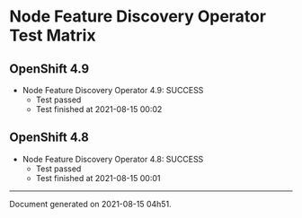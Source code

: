 
Node Feature Discovery Operator Test Matrix
===========================================

OpenShift 4.9
-------------


* Node Feature Discovery Operator 4.9: SUCCESS
  - Test passed
  - Test finished at 2021-08-15 00:02

OpenShift 4.8
-------------


* Node Feature Discovery Operator 4.8: SUCCESS
  - Test passed
  - Test finished at 2021-08-15 00:01


---
Document generated on 2021-08-15 04h51.
